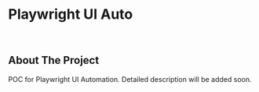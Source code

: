 # Playwright UI Auto
<br>

## About The Project
POC for Playwright UI Automation.
Detailed description will be added soon.